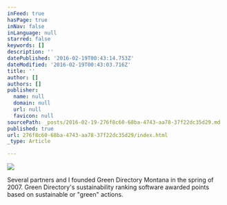 ```yaml
---
inFeed: true
hasPage: true
inNav: false
inLanguage: null
starred: false
keywords: []
description: ''
datePublished: '2016-02-19T00:43:14.753Z'
dateModified: '2016-02-19T00:43:03.716Z'
title: ''
author: []
authors: []
publisher:
  name: null
  domain: null
  url: null
  favicon: null
sourcePath: _posts/2016-02-19-276f8c60-68ba-4743-aa78-37f22dc35d29.md
published: true
url: 276f8c60-68ba-4743-aa78-37f22dc35d29/index.html
_type: Article

---
```

![](https://the-grid-user-content.s3-us-west-2.amazonaws.com/b647b66d-0dac-4e33-ab76-61617b55891f.jpg)

Several partners and I founded Green Directory Montana in the spring of 2007\. Green Directory's sustainability ranking software awarded points based on sustainable or "green" actions.